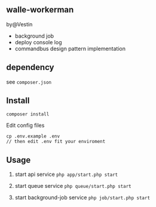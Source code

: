 walle-workerman
----
by@Vestin

* background job
* deploy console log
* commandbus design pattern implementation

## dependency
see `composer.json`

## Install
```
composer install
```

Edit config files
```
cp .env.example .env
// then edit .env fit your enviroment
```

## Usage

1. start api service
`php app/start.php start`

2. start queue service
`php queue/start.php start`

3. start background-job service
`php job/start.php start`